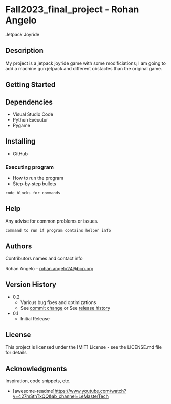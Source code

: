 # Fall2023_final_project - Rohan Angelo

Jetpack Joyride

## Description
 
My project is a jetpack joyride game with some modificiations; I am going to add a machine gun jetpack and different obstacles than the original game.
 
## Getting Started
 
## Dependencies
 
* Visual Studio Code
* Python Executor
* Pygame
 
## Installing
 
* GitHub
 
### Executing program
 
* How to run the program
* Step-by-step bullets
```
code blocks for commands
```
 
## Help
 
Any advise for common problems or issues.
```
command to run if program contains helper info
```
 
## Authors
 
Contributors names and contact info
 
Rohan Angelo - rohan.angelo24@bcp.org

## Version History
 
* 0.2
    * Various bug fixes and optimizations
    * See [commit change]() or See [release history]()
* 0.1
    * Initial Release
 
## License
 
This project is licensed under the [MIT] License - see the LICENSE.md file for details
 
## Acknowledgments
 
Inspiration, code snippets, etc.
* [awesome-readme]https://www.youtube.com/watch?v=427mSthTxQQ&ab_channel=LeMasterTech
